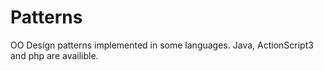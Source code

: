 Patterns
========

OO Design patterns implemented in some languages. Java, ActionScript3 and php are availible.